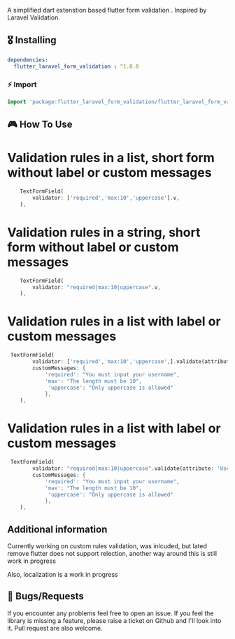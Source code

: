 A simplified dart extenstion based flutter form validation . Inspired by Laravel Validation.

## 🎖 Installing

```yaml
dependencies:
  flutter_laravel_form_validation : ^1.0.0
```

### ⚡️ Import
```dart
import 'package:flutter_laravel_form_validation/flutter_laravel_form_validation.dart';
```

## 🎮 How To Use

# Validation rules in a list, short form without label or custom messages

```dart
    TextFormField(
        validator: ['required','max:10','uppercase'].v,
    ),
```

# Validation rules in a string,  short form without label or custom messages
```dart
    TextFormField(
        validator: "required|max:10|uppercase".v,
    ),
```

# Validation rules in a list with label or custom messages
```dart
 TextFormField(
        validator: ['required','max:10','uppercase',].validate(attribute: 'Username',
        customMessages: {
            'required': "You must input your username",
            'max': "The length must be 10",
             'uppercase': "Only uppercase is allowed"
            },
    ),
```

# Validation rules in a list with label or custom messages
```dart
 TextFormField(
        validator: "required|max:10|uppercase".validate(attribute: 'Username',
        customMessages: {
            'required': "You must input your username",
            'max': "The length must be 10",
             'uppercase': "Only uppercase is allowed"
            },
    ),
```

## Additional information
Currently working on custom rules validation, was inlcuded, but lated remove flutter does not support relection, another way around this is still work in progress

Also, localization is a work in progress

## 🐛 Bugs/Requests

If you encounter any problems feel free to open an issue. If you feel the library is
missing a feature, please raise a ticket on Github and I'll look into it.
Pull request are also welcome.
